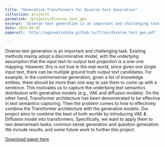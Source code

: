 ```yaml
---
title: "Generative Transformers for Diverse text Generation"
collection: projects
permalink: /projects/diverse_text_gen
excerpt: 'Diverse text generation is an important and challenging task. Existing methods mainly adopt a discriminative model, with the underlying assumption that the input text-to-output text projection is a one-one mapping. However, this is not true in the real world, since given one single input text, there can be multiple ground truth output text candidates. For example, in the commonsense generation, given a list of knowledge entities, there should be more than one way to use them to come up with a sentence. This motivates us to capture the underlying text semantics distribution with generative models (e.g., VAE and diffusion models). On the other hand, Transformer architecture has been demonstrated to be effective in text semantics capturing. Then the problem comes to how to effectively combine the Transformer architecture with the generative models. Our project aims to combine the best of both worlds by introducing VAE & Diffusion model into transformers. Specifically, we want to apply them to two downstream tasks: common sense generation and question generation. We include results, and some future work to further this project.'
date: 2023-05-07
paperurl: 'http://agarwalishika.github.io/files/diverse_text_gen.pdf'

---
```

Diverse text generation is an important and challenging task. Existing methods mainly adopt a discriminative model, with the underlying assumption that the input text-to-output text projection is a one-one mapping. However, this is not true in the real world, since given one single input text, there can be multiple ground truth output text candidates. For example, in the commonsense generation, given a list of knowledge entities, there should be more than one way to use them to come up with a sentence. This motivates us to capture the underlying text semantics distribution with generative models (e.g., VAE and diffusion models). On the other hand, Transformer architecture has been demonstrated to be effective in text semantics capturing. Then the problem comes to how to effectively combine the Transformer architecture with the generative models. Our project aims to combine the best of both worlds by introducing VAE & Diffusion model into transformers. Specifically, we want to apply them to two downstream tasks: common sense generation and question generation. We include results, and some future work to further this project.

[Download paper here](http://agarwalishika.github.io/files/diverse_text_gen.pdf)
